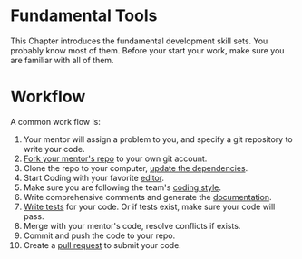 # Fundamental Tools

This Chapter introduces the fundamental development skill sets. You probably know most of them.  Before your start your work, make sure you are familiar with all of them.

# Workflow

A common work flow is:

1. Your mentor will assign a problem to you, and specify a git repository to write your code.
2. [Fork your mentor's repo](/basic/git.md##Fork) to your own git account.
3. Clone the repo to your computer, [update the dependencies](/basic/dependency.md).
4. Start Coding with your favorite [editor](/basic/editor.md).
5. Make sure you are following the team's [coding style](/basic/style.md).
6. Write comprehensive comments and generate the [documentation](/basic/documentation.md).
7. [Write tests](/basic/test.md) for your code. Or if tests exist, make sure your code will pass.
8. Merge with your mentor's code, resolve conflicts if exists.
9. Commit and push the code to your repo.
10. Create a [pull request](/basic/git.md##git-pull-request) to submit your code. 

# 



